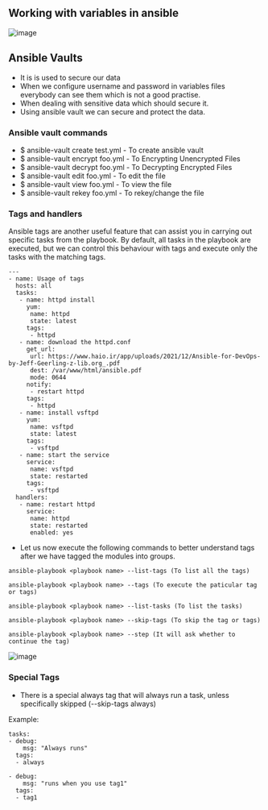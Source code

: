## Working with variables in ansible
![image](https://github.com/Abhinavcode13/DevOpsDrift-Daily/assets/126642111/7d223e59-8d7f-41d7-ab0f-447fc97a5be1)

## Ansible Vaults
- It is is used to secure our data
- When we configure username and password in variables files everybody can see them which is not a good practise.
- When dealing with sensitive data which should secure it.
- Using ansible vault we can secure and protect the data.

### Ansible vault commands
- $ ansible-vault create test.yml - To create ansible vault
- $ ansible-vault encrypt foo.yml - To Encrypting Unencrypted Files
- $ ansible-vault decrypt foo.yml - To Decrypting Encrypted Files
- $ ansible-vault edit foo.yml - To edit the file
- $ ansible-vault view foo.yml - To view the file
- $ ansible-vault rekey foo.yml - To rekey/change the file

### Tags and handlers
Ansible tags are another useful feature that can assist you in carrying out specific tasks from the playbook. By default, all tasks in the playbook are executed, but we can control this behaviour with tags and execute only the tasks with the matching tags.

```
--- 
- name: Usage of tags
  hosts: all
  tasks:
   - name: httpd install
     yum: 
      name: httpd
      state: latest
     tags:
      - httpd
   - name: download the httpd.conf
     get_url:
      url: https://www.haio.ir/app/uploads/2021/12/Ansible-for-DevOps-by-Jeff-Geerling-z-lib.org_.pdf
      dest: /var/www/html/ansible.pdf
      mode: 0644
     notify:
      - restart httpd
     tags:
      - httpd
   - name: install vsftpd
     yum:
      name: vsftpd
      state: latest
     tags:
      - vsftpd
   - name: start the service
     service:
      name: vsftpd
      state: restarted 
     tags:
      - vsftpd  
  handlers:
   - name: restart httpd
     service:
      name: httpd
      state: restarted
      enabled: yes
```     
- Let us now execute the following commands to better understand tags after we have tagged the modules into groups.
```
ansible-playbook <playbook name> --list-tags (To list all the tags)

ansible-playbook <playbook name> --tags (To execute the paticular tag or tags)

ansible-playbook <playbook name> --list-tasks (To list the tasks)

ansible-playbook <playbook name> --skip-tags (To skip the tag or tags)

ansible-playbook <playbook name> --step (It will ask whether to continue the tag)
```

![image](https://github.com/Abhinavcode13/DevOpsDrift-Daily/assets/126642111/fab07397-8915-46e6-a537-8b8202a21e42)

### Special Tags
- There is a special always tag that will always run a task, unless specifically skipped (--skip-tags always)

Example:
```
tasks:
- debug:
    msg: "Always runs"
  tags:
  - always

- debug:
    msg: "runs when you use tag1"
  tags:
  - tag1
```
